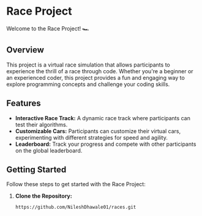 # Race Project

Welcome to the Race Project! 🏎️

## Overview

This project is a virtual race simulation that allows participants to experience the thrill of a race through code. Whether you're a beginner or an experienced coder, this project provides a fun and engaging way to explore programming concepts and challenge your coding skills.

## Features

- **Interactive Race Track:** A dynamic race track where participants can test their algorithms.
- **Customizable Cars:** Participants can customize their virtual cars, experimenting with different strategies for speed and agility.
- **Leaderboard:** Track your progress and compete with other participants on the global leaderboard.

## Getting Started

Follow these steps to get started with the Race Project:

1. **Clone the Repository:**
   ```bash
   https://github.com/NileshDhawale01/races.git
